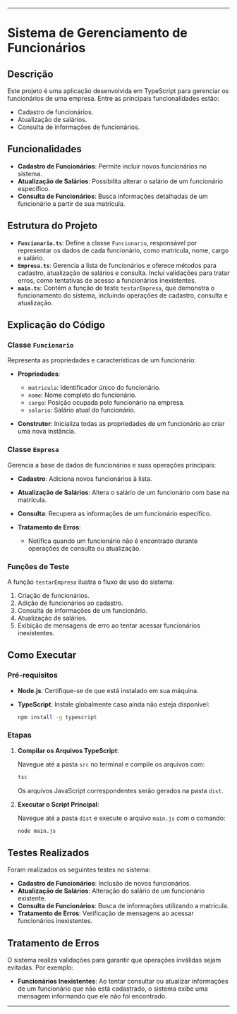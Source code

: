 ---

# Sistema de Gerenciamento de Funcionários

## Descrição

Este projeto é uma aplicação desenvolvida em TypeScript para gerenciar os funcionários de uma empresa. Entre as principais funcionalidades estão:

- Cadastro de funcionários.
- Atualização de salários.
- Consulta de informações de funcionários.

## Funcionalidades


- **Cadastro de Funcionários**: Permite incluir novos funcionários no sistema.
- **Atualização de Salários**: Possibilita alterar o salário de um funcionário específico.
- **Consulta de Funcionários**: Busca informações detalhadas de um funcionário a partir de sua matrícula.

## Estrutura do Projeto

- **`Funcionario.ts`**: Define a classe `Funcionario`, responsável por representar os dados de cada funcionário, como matrícula, nome, cargo e salário.
- **`Empresa.ts`**: Gerencia a lista de funcionários e oferece métodos para cadastro, atualização de salários e consulta. Inclui validações para tratar erros, como tentativas de acesso a funcionários inexistentes.
- **`main.ts`**: Contém a função de teste `testarEmpresa`, que demonstra o funcionamento do sistema, incluindo operações de cadastro, consulta e atualização.

## Explicação do Código

### Classe `Funcionario`

Representa as propriedades e características de um funcionário:

- **Propriedades**:
  - `matricula`: Identificador único do funcionário.
  - `nome`: Nome completo do funcionário.
  - `cargo`: Posição ocupada pelo funcionário na empresa.
  - `salario`: Salário atual do funcionário.

- **Construtor**: Inicializa todas as propriedades de um funcionário ao criar uma nova instância.

### Classe `Empresa`

Gerencia a base de dados de funcionários e suas operações principais:

- **Cadastro**: Adiciona novos funcionários à lista.
- **Atualização de Salários**: Altera o salário de um funcionário com base na matrícula.
- **Consulta**: Recupera as informações de um funcionário específico.

- **Tratamento de Erros**:
  - Notifica quando um funcionário não é encontrado durante operações de consulta ou atualização.

### Funções de Teste

A função `testarEmpresa` ilustra o fluxo de uso do sistema:

1. Criação de funcionários.
2. Adição de funcionários ao cadastro.
3. Consulta de informações de um funcionário.
4. Atualização de salários.
5. Exibição de mensagens de erro ao tentar acessar funcionários inexistentes.

## Como Executar

### Pré-requisitos

- **Node.js**: Certifique-se de que está instalado em sua máquina.
- **TypeScript**: Instale globalmente caso ainda não esteja disponível:

  ```bash
  npm install -g typescript
  ```

### Etapas

1. **Compilar os Arquivos TypeScript**:

   Navegue até a pasta `src` no terminal e compile os arquivos com:

   ```bash
   tsc
   ```

   Os arquivos JavaScript correspondentes serão gerados na pasta `dist`.

2. **Executar o Script Principal**:

   Navegue até a pasta `dist` e execute o arquivo `main.js` com o comando:

   ```bash
   node main.js
   ```

## Testes Realizados

Foram realizados os seguintes testes no sistema:

- **Cadastro de Funcionários**: Inclusão de novos funcionários.
- **Atualização de Salários**: Alteração do salário de um funcionário existente.
- **Consulta de Funcionários**: Busca de informações utilizando a matrícula.
- **Tratamento de Erros**: Verificação de mensagens ao acessar funcionários inexistentes.

## Tratamento de Erros

O sistema realiza validações para garantir que operações inválidas sejam evitadas. Por exemplo:

- **Funcionários Inexistentes**: Ao tentar consultar ou atualizar informações de um funcionário que não está cadastrado, o sistema exibe uma mensagem informando que ele não foi encontrado.

--- 